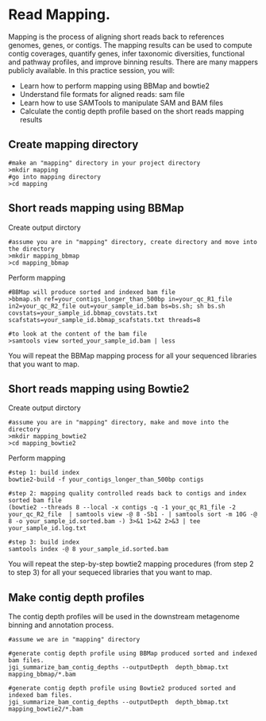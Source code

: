 # Read Mapping. 
Mapping is the process of aligning short reads back to references genomes, genes, or contigs. The mapping results can be used to compute contig coverages, quantify genes, infer taxonomic diversities, functional and pathway profiles, and improve binning results. There are many mappers publicly available. In this practice session, you will:

* Learn how to perform mapping using BBMap and bowtie2
* Understand file formats for aligned reads: sam file 
* Learn how to use SAMTools to manipulate SAM and BAM files
* Calculate the contig depth profile based on the short reads mapping results

## Create mapping directory  
```
#make an "mapping" directory in your project directory  
>mkdir mapping  
#go into mapping directory  
>cd mapping
```

## Short reads mapping using BBMap

Create output dirctory
```
#assume you are in "mapping" directory, create directory and move into the directory
>mkdir mapping_bbmap
>cd mapping_bbmap
```
Perform mapping
```
#BBMap will produce sorted and indexed bam file
>bbmap.sh ref=your_contigs_longer_than_500bp in=your_qc_R1_file in2=your_qc_R2_file out=your_sample_id.bam bs=bs.sh; sh bs.sh covstats=your_sample_id.bbmap_covstats.txt scafstats=your_sample_id.bbmap_scafstats.txt threads=8  

#to look at the content of the bam file
>samtools view sorted_your_sample_id.bam | less
```
You will repeat the BBMap mapping process for all your sequenced libraries that you want to map. 

## Short reads mapping using Bowtie2
Create output dirctory
```
#assume you are in "mapping" directory, make and move into the directory
>mkdir mapping_bowtie2
>cd mapping_bowtie2
```
Perform mapping
```
#step 1: build index
bowtie2-build -f your_contigs_longer_than_500bp contigs

#step 2: mapping quality controlled reads back to contigs and index sorted bam file
(bowtie2 --threads 8 --local -x contigs -q -1 your_qc_R1_file -2 your_qc_R2_file  | samtools view -@ 8 -Sb1 - | samtools sort -m 10G -@ 8 -o your_sample_id.sorted.bam -) 3>&1 1>&2 2>&3 | tee your_sample_id.log.txt

#step 3: build index
samtools index -@ 8 your_sample_id.sorted.bam
```
You will repeat the step-by-step bowtie2 mapping procedures (from step 2 to step 3) for all your sequeced libraries that you want to map. 

## Make contig depth profiles
The contig depth profiles will be used in the downstream metagenome binning and annotation process.  
```
#assume we are in "mapping" directory  

#generate contig depth profile using BBMap produced sorted and indexed bam files. 
jgi_summarize_bam_contig_depths --outputDepth  depth_bbmap.txt mapping_bbmap/*.bam  

#generate contig depth profile using Bowtie2 produced sorted and indexed bam files. 
jgi_summarize_bam_contig_depths --outputDepth  depth_bbmap.txt mapping_bowtie2/*.bam
```
